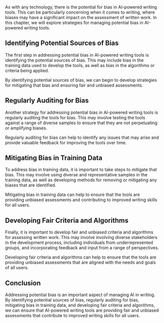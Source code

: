 
As with any technology, there is the potential for bias in AI-powered writing tools. This can be particularly concerning when it comes to writing, where biases may have a significant impact on the assessment of written work. In this chapter, we will explore strategies for managing potential bias in AI-powered writing tools.

Identifying Potential Sources of Bias
-------------------------------------

The first step in addressing potential bias in AI-powered writing tools is identifying the potential sources of bias. This may include bias in the training data used to develop the tools, as well as bias in the algorithms or criteria being applied.

By identifying potential sources of bias, we can begin to develop strategies for mitigating that bias and ensuring fair and unbiased assessments.

Regularly Auditing for Bias
---------------------------

Another strategy for addressing potential bias in AI-powered writing tools is regularly auditing the tools for bias. This may involve testing the tools against a range of diverse samples to ensure that they are not perpetuating or amplifying biases.

Regularly auditing for bias can help to identify any issues that may arise and provide valuable feedback for improving the tools over time.

Mitigating Bias in Training Data
--------------------------------

To address bias in training data, it is important to take steps to mitigate that bias. This may involve using diverse and representative samples in the training data, as well as developing methods for removing or mitigating any biases that are identified.

Mitigating bias in training data can help to ensure that the tools are providing unbiased assessments and contributing to improved writing skills for all users.

Developing Fair Criteria and Algorithms
---------------------------------------

Finally, it is important to develop fair and unbiased criteria and algorithms for assessing written work. This may involve involving diverse stakeholders in the development process, including individuals from underrepresented groups, and incorporating feedback and input from a range of perspectives.

Developing fair criteria and algorithms can help to ensure that the tools are providing unbiased assessments that are aligned with the needs and goals of all users.

Conclusion
----------

Addressing potential bias is an important aspect of managing AI in writing. By identifying potential sources of bias, regularly auditing for bias, mitigating bias in training data, and developing fair criteria and algorithms, we can ensure that AI-powered writing tools are providing fair and unbiased assessments that contribute to improved writing skills for all users.

